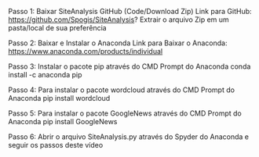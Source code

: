 Passo 1: Baixar SiteAnalysis GitHub (Code/Download Zip)
Link para GitHub: https://github.com/Spogis/SiteAnalysis?
Extrair o arquivo Zip em um pasta/local de sua preferência

Passo 2: Baixar e Instalar o Anaconda
Link para Baixar o Anaconda: https://www.anaconda.com/products/individual

Passo 3: Instalar o pacote pip  através do CMD Prompt do Anaconda
conda install -c anaconda pip

Passo 4: Para instalar o pacote wordcloud  através do CMD Prompt do Anaconda
pip install wordcloud

Passo 5: Para instalar o pacote GoogleNews através do CMD Prompt do Anaconda
pip install GoogleNews

Passo 6: Abrir o arquivo SiteAnalysis.py através do Spyder do Anaconda e seguir os passos deste vídeo
